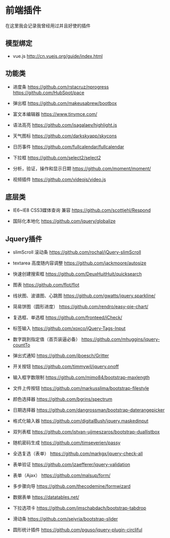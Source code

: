 # 前端插件 #
在这里我会记录我曾经用过并且好使的插件

## 模型绑定 ##



- vue.js
http://cn.vuejs.org/guide/index.html

## 功能类 ##
- 进度条
https://github.com/rstacruz/nprogress
https://github.com/HubSpot/pace

- 弹出框
https://github.com/makeusabrew/bootbox


- 富文本编辑器
https://www.tinymce.com/


- 语法高亮
https://github.com/isagalaev/highlight.js


- 天气图标
https://github.com/darkskyapp/skycons

- 日历事件
https://github.com/fullcalendar/fullcalendar


- 下拉框
https://github.com/select2/select2


- 分析，验证，操作和显示日期
https://github.com/moment/moment/


- 视频插件
https://github.com/videojs/video.js

## 底层类 ##


- IE6~IE8 CSS3媒体查询 兼容
https://github.com/scottjehl/Respond


- 国际化本地化
https://github.com/jquery/globalize

## Jquery插件 ##

- slimScroll 滚动条
https://github.com/rochal/jQuery-slimScroll


- textarea 高度随内容调整
https://github.com/jackmoore/autosize


- 快速创建搜索框
https://github.com/DeuxHuitHuit/quicksearch

- 图表
https://github.com/flot/flot


- 线状图、波谱图、心跳图
https://github.com/gwatts/jquery.sparkline/


- 简易饼图（圆形进度）
https://github.com/rendro/easy-pie-chart/


- 复选框、单选框
https://github.com/fronteed/iCheck/


- 标签输入
https://github.com/xoxco/jQuery-Tags-Input


- 数字跳到指定值（首页装逼必备）
https://github.com/mhuggins/jquery-countTo


- 弹出式通知
https://github.com/jboesch/Gritter


- 开关按钮
https://github.com/timmywil/jquery.onoff


- 输入框字数限制
https://github.com/mimo84/bootstrap-maxlength


- 文件上传按钮
https://github.com/markusslima/bootstrap-filestyle


- 颜色选择器
https://github.com/bgrins/spectrum


- 日期选择器
https://github.com/dangrossman/bootstrap-daterangepicker


- 格式化输入器
https://github.com/digitalBush/jquery.maskedinput


- 双列表框
https://github.com/istvan-ujjmeszaros/bootstrap-duallistbox


- 随机密码生成
https://github.com/timseverien/passy


- 全选复选（表单）
https://github.com/markgx/jquery-check-all


- 表单验证
https://github.com/jzaefferer/jquery-validation


- 表单（Ajax）
https://github.com/malsup/form/


- 多步骤向导
https://github.com/thecodemine/formwizard


- 数据表单
https://datatables.net/


- 下拉选项卡
https://github.com/jmschabdach/bootstrap-tabdrop


- 滑动条
https://github.com/seiyria/bootstrap-slider


- 圆形统计插件
https://github.com/pguso/jquery-plugin-circliful